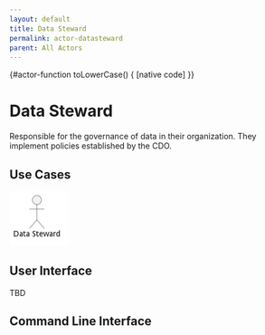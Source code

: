 ```yaml
---
layout: default
title: Data Steward
permalink: actor-datasteward
parent: All Actors
---
```


{#actor-function toLowerCase() { [native code] }}

# Data Steward

Responsible for the governance of data in their organization. They implement policies established by the CDO.



## Use Cases



![Use Case Diagram](./usecase.png)

## User Interface
TBD

## Command Line Interface

